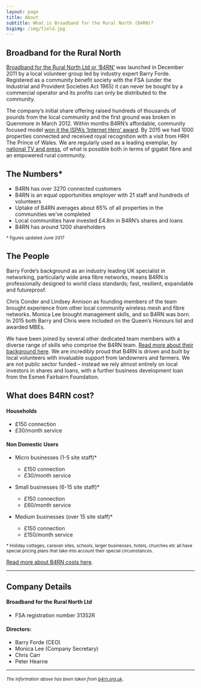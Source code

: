 ```yaml
---
layout: page
title: About
subtitle: What is Broadband for the Rural North (B4RN)?
bigimg: /img/field.jpg
---
```


## Broadband for the Rural North
[Broadband for the Rural North Ltd or ‘B4RN’](https://en.wikipedia.org/wiki/Broadband_for_the_Rural_North "B4RN, Wikipedia") was launched in December 2011 by a local volunteer group led by industry expert Barry Forde. Registered as a community benefit society with the FSA (under the Industrial and Provident Societies Act 1965) it can never be bought by a commercial operator and its profits can only be distributed to the community.

The company’s initial share offering raised hundreds of thousands of pounds from the local community and the first ground was broken in Quernmore in March 2012. Within months B4RN’s affordable, community focused model [won it the ISPA’s ‘Internet Hero’ award](https://b4rn.org.uk/b4rn-wins-ispa-internet-hero-award/ "b4rn.org.uk"). By 2015 we had 1000 properties connected and received royal recognition with a visit from HRH The Prince of Wales. We are regularly used as a leading exemplar, by [national TV and press](https://www.bbc.co.uk/news/technology-37974267), of what is possible both in terms of gigabit fibre and an empowered rural community.

## The Numbers*
* B4RN has over 3270 connected customers
* B4RN is an equal opportunities employer with 21 staff and hundreds of volunteers
* Uptake of B4RN averages about 65% of all properties in the communities we’ve completed
* Local communities have invested £4.8m in B4RN’s shares and loans
* B4RN has around 1200 shareholders

<small>* figures updated June 2017</small>

## The People
Barry Forde’s background as an industry leading UK specialist in networking, particularly wide area fibre networks, means B4RN is professionally designed to world class standards; fast, resilient, expandable and futureproof.

Chris Conder and Lindsey Annison as founding members of the team brought experience from other local community wireless mesh and fibre networks. Monica Lee brought management skills, and so B4RN was born. In 2015 both Barry and Chris were included on the Queen’s Honours list and awarded MBEs.

We have been joined by several other dedicated team members with a diverse range of skills who comprise the B4RN team. [Read more about their background here](https://b4rn.org.uk/about-us/key-people/ "b4rn.org.uk"). We are incredibly proud that B4RN is driven and built by local volunteers with invaluable support from landowners and farmers. We are not public sector funded – instead we rely almost entirely on local investors in shares and loans, with a further business development loan from the Esmeé Fairbairn Foundation.



## What does B4RN cost?

#### Households
* £150 connection
* £30/month service

#### Non Domestic Users
* Micro businesses (1-5 site staff)*
	- £150 connection
	- £30/month service

* Small businesses (6-15 site staff)*
	- £150 connection
	- £60/month service

* Medium businesses (over 15 site staff)*
	- £150 connection
	- £150/month service

<small>* Holiday cottages, caravan sites, schools, larger businesses, hotels, churches etc all have special pricing plans that take into account their special circumstances.</small>

[Read more about B4RN costs here](https://b4rn.org.uk/b4rn-service/charges/ "Charges, b4rn.org.uk").

<hr>

## Company Details
#### Broadband for the Rural North Ltd
* FSA registration number 31352R

#### Directors:
* Barry Forde (CEO)
* Monica Lee (Company Secretary)
* Chris Carr
* Peter Hearne

<hr>
<small><i>The information above has been taken from <a href="https://b4rn.org.uk">b4rn.org.uk</a></i></small>.